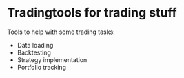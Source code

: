 
# Tradingtools for trading stuff

Tools to help with some trading tasks:
*   Data loading
*   Backtesting
*   Strategy implementation
*   Portfolio tracking

